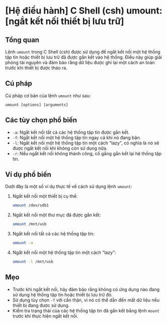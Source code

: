 # [Hệ điều hành] C Shell (csh) umount: [ngắt kết nối thiết bị lưu trữ]

## Tổng quan
Lệnh `umount` trong C Shell (csh) được sử dụng để ngắt kết nối một hệ thống tập tin hoặc thiết bị lưu trữ đã được gắn kết vào hệ thống. Điều này giúp giải phóng tài nguyên và đảm bảo rằng dữ liệu được ghi lại một cách an toàn trước khi thiết bị được tháo ra.

## Cú pháp
Cú pháp cơ bản của lệnh `umount` như sau:
```
umount [options] [arguments]
```

## Các tùy chọn phổ biến
- `-a`: Ngắt kết nối tất cả các hệ thống tập tin được gắn kết.
- `-f`: Ngắt kết nối một hệ thống tập tin ngay cả khi nó đang bận.
- `-l`: Ngắt kết nối một hệ thống tập tin một cách "lazy", có nghĩa là nó sẽ được ngắt kết nối khi không còn sử dụng nữa.
- `-r`: Nếu ngắt kết nối không thành công, cố gắng gắn kết lại hệ thống tập tin.

## Ví dụ phổ biến
Dưới đây là một số ví dụ thực tế về cách sử dụng lệnh `umount`:

1. Ngắt kết nối một thiết bị cụ thể:
   ```bash
   umount /dev/sdb1
   ```

2. Ngắt kết nối một thư mục đã được gắn kết:
   ```bash
   umount /mnt/usb
   ```

3. Ngắt kết nối tất cả các hệ thống tập tin:
   ```bash
   umount -a
   ```

4. Ngắt kết nối một hệ thống tập tin một cách "lazy":
   ```bash
   umount -l /mnt/usb
   ```

## Mẹo
- Trước khi ngắt kết nối, hãy đảm bảo rằng không có ứng dụng nào đang sử dụng hệ thống tập tin hoặc thiết bị lưu trữ đó.
- Sử dụng tùy chọn `-f` với cẩn thận, vì nó có thể dẫn đến mất dữ liệu nếu thiết bị đang được sử dụng.
- Kiểm tra trạng thái của các hệ thống tập tin đã gắn kết bằng lệnh `mount` trước khi thực hiện ngắt kết nối.
